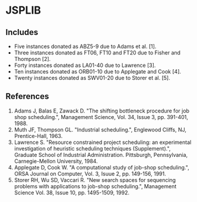 # JSPLIB

## Includes

- Five instances donated as ABZ5-9 due to Adams et al. [1].
- Three instances donated as FT06, FT10 and FT20 due to Fisher and Thompson [2].
- Forty instances donated as LA01-40 due to Lawrence [3].
- Ten instances donated as ORB01-10 due to Applegate and Cook [4].
- Twenty instances donated as SWV01-20 due to Storer et al. [5].

## References

1. Adams J, Balas E, Zawack D. "The shifting bottleneck procedure for job shop scheduling.", Management Science, Vol. 34, Issue 3, pp. 391-401, 1988.
2. Muth JF, Thompson GL. "Industrial scheduling.", Englewood Cliffs, NJ, Prentice-Hall, 1963.
3. Lawrence S. "Resource constrained project scheduling: an experimental investigation of heuristic scheduling techniques (Supplement).", Graduate School of Industrial Administration. Pittsburgh, Pennsylvania, Carnegie-Mellon University, 1984.
4. Applegate D, Cook W. "A computational study of job-shop scheduling.", ORSA Journal on Computer, Vol. 3, Isuue 2, pp. 149-156, 1991.
5. Storer RH, Wu SD, Vaccari R. "New search spaces for sequencing problems with applications to job-shop scheduling.", Management Science Vol. 38, Issue 10, pp. 1495-1509, 1992.
